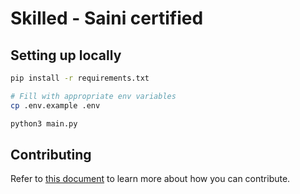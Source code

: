 # Skilled - Saini certified

## Setting up locally

```bash
pip install -r requirements.txt

# Fill with appropriate env variables
cp .env.example .env

python3 main.py
```

## Contributing
Refer to [this document](CONTRIBUTING.md) to learn more about how you can contribute.